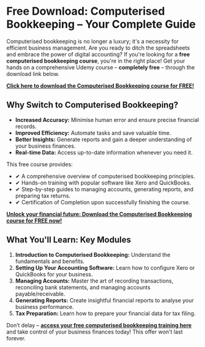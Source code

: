 # Free Download: Computerised Bookkeeping – Your Complete Guide

Computerised bookkeeping is no longer a luxury; it's a necessity for efficient business management. Are you ready to ditch the spreadsheets and embrace the power of digital accounting? If you're looking for a **free computerised bookkeeping course**, you're in the right place! Get your hands on a comprehensive Udemy course – **completely free** – through the download link below.

[**Click here to download the Computerised Bookkeeping course for FREE!**](https://udemywork.com/computerised-bookkeeping)

## Why Switch to Computerised Bookkeeping?

*   **Increased Accuracy:** Minimise human error and ensure precise financial records.
*   **Improved Efficiency:** Automate tasks and save valuable time.
*   **Better Insights:** Generate reports and gain a deeper understanding of your business finances.
*   **Real-time Data:** Access up-to-date information whenever you need it.

This free course provides:

*   ✔ A comprehensive overview of computerised bookkeeping principles.
*   ✔ Hands-on training with popular software like Xero and QuickBooks.
*   ✔ Step-by-step guides to managing accounts, generating reports, and preparing tax returns.
*   ✔ Certification of Completion upon successfully finishing the course.

[**Unlock your financial future: Download the Computerised Bookkeeping course for FREE now!**](https://udemywork.com/computerised-bookkeeping)

## What You'll Learn: Key Modules

1.  **Introduction to Computerised Bookkeeping:** Understand the fundamentals and benefits.
2.  **Setting Up Your Accounting Software:** Learn how to configure Xero or QuickBooks for your business.
3.  **Managing Accounts:** Master the art of recording transactions, reconciling bank statements, and managing accounts payable/receivable.
4.  **Generating Reports:** Create insightful financial reports to analyse your business performance.
5.  **Tax Preparation:** Learn how to prepare your financial data for tax filing.

Don’t delay – **[access your free computerised bookkeeping training here](https://udemywork.com/computerised-bookkeeping)** and take control of your business finances today! This offer won't last forever.
